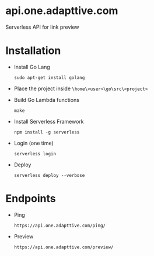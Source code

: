 # api.one.adapttive.com
Serverless API for link preview

# Installation

- Install Go Lang

    `sudo apt-get install golang`

- Place the project inside `\home\<user>\go\src\<project>`

- Build Go Lambda functions

    `make`

- Install Serverless Framework

  `npm install -g serverless`

- Login (one time)

    `serverless login`

- Deploy

    `serverless deploy --verbose`

# Endpoints

- Ping

    `https://api.one.adapttive.com/ping/`

- Preview

    `https://api.one.adapttive.com/preview/`
